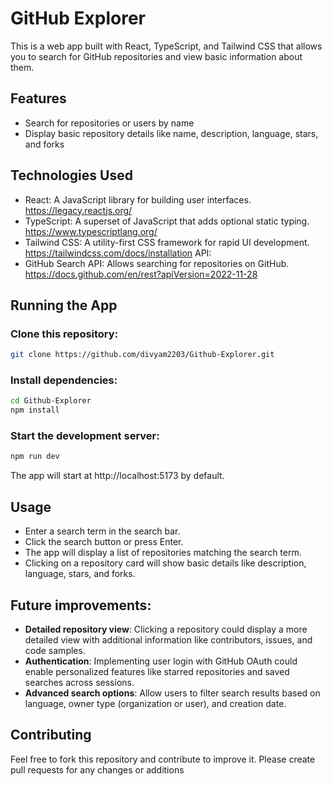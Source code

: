 # GitHub Explorer

This is a web app built with React, TypeScript, and Tailwind CSS that allows you to search for GitHub repositories and view basic information about them.
## Features

- Search for repositories or users by name
- Display basic repository details like name, description, language, stars, and forks

## Technologies Used


- React: A JavaScript library for building user interfaces. https://legacy.reactjs.org/
- TypeScript: A superset of JavaScript that adds optional static typing. https://www.typescriptlang.org/
- Tailwind CSS: A utility-first CSS framework for rapid UI development. https://tailwindcss.com/docs/installation
API:
- GitHub Search API: Allows searching for repositories on GitHub. https://docs.github.com/en/rest?apiVersion=2022-11-28

## Running the App

### Clone this repository:
```Bash
git clone https://github.com/divyam2203/Github-Explorer.git
```

### Install dependencies:
```Bash
cd Github-Explorer
npm install
```

### Start the development server:
```Bash
npm run dev
```

The app will start at http://localhost:5173 by default.

## Usage

- Enter a search term in the search bar.
- Click the search button or press Enter.
- The app will display a list of repositories matching the search term.
- Clicking on a repository card will show basic details like description, language, stars, and forks.

## Future improvements:

- **Detailed repository view**: Clicking a repository could display a more detailed view with additional information like contributors, issues, and code samples.
- **Authentication**: Implementing user login with GitHub OAuth could enable personalized features like starred repositories and saved searches across sessions.
- **Advanced search options**: Allow users to filter search results based on language, owner type (organization or user), and creation date.

## Contributing

Feel free to fork this repository and contribute to improve it. Please create pull requests for any changes or additions